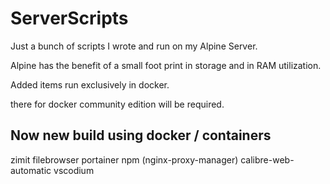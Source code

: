 # ServerScripts

Just a bunch of scripts I wrote and run on my Alpine Server.

Alpine has the benefit of a small foot print in storage and in RAM utilization.

Added items run exclusively in docker.

there for docker community edition will be required.

## Now new build using docker / containers

zimit 
filebrowser
portainer
npm (nginx-proxy-manager)
calibre-web-automatic
vscodium
